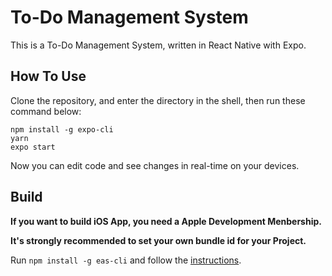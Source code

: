 # To-Do Management System

This is a To-Do Management System, written in React Native with Expo.

## How To Use

Clone the repository, and enter the directory in the shell, then run these command below:

```
npm install -g expo-cli
yarn
expo start
```

Now you can edit code and see changes in real-time on your devices.

## Build

**If you want to build iOS App, you need a Apple Development Menbership.**

**It's strongly recommended to set your own bundle id for your Project.**

Run `npm install -g eas-cli` and follow the [instructions](https://docs.expo.dev/build/setup/).

